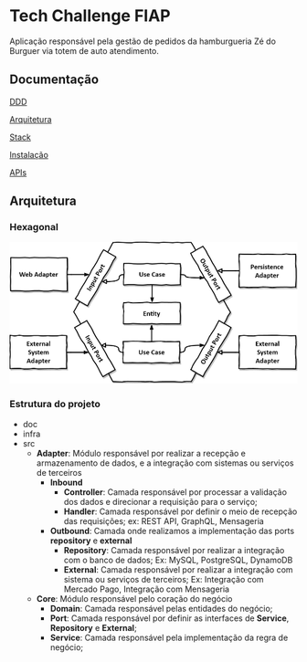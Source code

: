 # Tech Challenge FIAP

Aplicação responsável pela gestão de pedidos da hamburgueria Zé do Burguer via totem de auto atendimento.



## Documentação

[DDD](https://link-da-documentação)

[Arquitetura](#arquitetura)

[Stack]()

[Instalação]()

[APIs]()


## Arquitetura

### Hexagonal

![Hexagonal](./doc/arquitetura/hexagonal.png)

### Estrutura do projeto

- doc 
- infra
- src
    - **Adapter**: Módulo responsável por realizar a recepção e armazenamento de dados, e a integração com sistemas ou serviços de terceiros
        - **Inbound**
            - **Controller**: Camada responsável por processar a validação dos dados e direcionar a requisição para o serviço;
            - **Handler**: Camada responsável por definir o meio de recepção das requisições; ex: REST API, GraphQL, Mensageria
        - **Outbound**: Camada onde realizamos a implementação das ports **repository** e **external**
            - **Repository**: Camada responsável por realizar a integração com o banco de dados; Ex: MySQL, PostgreSQL, DynamoDB
            - **External**: Camada responsável por realizar a integração com sistema ou serviços de terceiros; Ex: Integração com Mercado Pago, Integração com Mensageria
    - **Core**: Módulo responsável pelo coração do negócio
        - **Domain**: Camada responsável pelas entidades do negócio; 
        - **Port**: Camada responsável por definir as interfaces de **Service**, **Repository** e **External**;
        - **Service**: Camada responsável pela implementação da regra de negócio;
